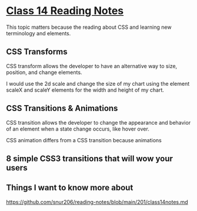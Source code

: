 # [Class 14 Reading Notes](https://github.com/snur206/reading-notes/blob/main/201/class14notes.md)

This topic matters because the reading about CSS and learning new terminology and elements.

## CSS Transforms

CSS transform allows the developer to have an alternative way to size, position, and change elements.

I would use the 2d scale and change the size of my chart using the element scaleX and scaleY elements for the width and height of my chart.


## CSS Transitions & Animations

CSS transition allows the developer to change the appearance and behavior of an element when a state change occurs, like hover over. 

CSS animation differs from a CSS transition because animations 




## 8 simple CSS3 transitions that will wow your users












## Things I want to know more about


https://github.com/snur206/reading-notes/blob/main/201/class14notes.md
